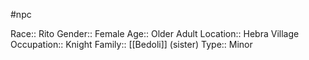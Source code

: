 #npc 

Race:: Rito
Gender:: Female
Age:: Older Adult
Location:: Hebra Village
Occupation:: Knight
Family:: [[Bedoli]] (sister)
Type:: Minor
